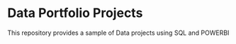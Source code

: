 # Data Portfolio Projects
This repository provides a sample of Data projects using SQL and POWERBI

